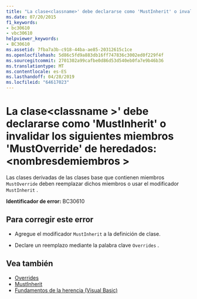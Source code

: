```yaml
---
title: "La clase<classname>' debe declararse como 'MustInherit' o invalidar los siguientes miembros 'MustOverride' de heredados: < nombresdemiembros >"
ms.date: 07/20/2015
f1_keywords:
- bc30610
- vbc30610
helpviewer_keywords:
- BC30610
ms.assetid: 7fba7a3b-c918-44ba-ae85-20312615c1ce
ms.openlocfilehash: 5d86c5fd9a883db16ff747836c3002ed0f229f4f
ms.sourcegitcommit: 2701302a99cafbe0d86d53d540eb0fa7e9b46b36
ms.translationtype: MT
ms.contentlocale: es-ES
ms.lasthandoff: 04/28/2019
ms.locfileid: "64617023"
---
```

# <a name="class-classname-must-either-be-declared-mustinherit-or-override-the-following-inherited-mustoverride-members-membernames"></a>La clase\<classname >' debe declararse como 'MustInherit' o invalidar los siguientes miembros 'MustOverride' de heredados: \<nombresdemiembros >
Las clases derivadas de las clases base que contienen miembros `MustOverride` deben reemplazar dichos miembros o usar el modificador `MustInherit` .  
  
 **Identificador de error:** BC30610  
  
## <a name="to-correct-this-error"></a>Para corregir este error  
  
- Agregue el modificador `MustInherit` a la definición de clase.  
  
- Declare un reemplazo mediante la palabra clave `Overrides` .  
  
## <a name="see-also"></a>Vea también

- [Overrides](../../visual-basic/language-reference/modifiers/overrides.md)
- [MustInherit](../../visual-basic/language-reference/modifiers/mustinherit.md)
- [Fundamentos de la herencia (Visual Basic)](~/docs/visual-basic/programming-guide/language-features/objects-and-classes/inheritance-basics.md)
